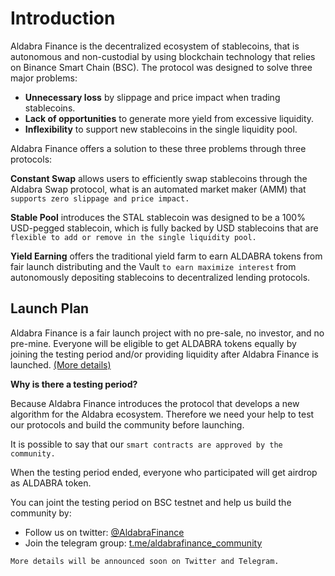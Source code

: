 <!--
order: 1
-->

# Introduction

Aldabra Finance is the decentralized ecosystem of stablecoins, that is autonomous and non-custodial by using blockchain technology that relies on Binance Smart Chain (BSC). The protocol was designed to solve three major problems:
- **Unnecessary loss** by slippage and price impact when trading stablecoins. 
- **Lack of opportunities** to generate more yield from excessive liquidity.
- **Inflexibility** to support new stablecoins in the single liquidity pool.

Aldabra Finance offers a solution to these three problems through three protocols:

**Constant Swap** allows users to efficiently swap stablecoins through the Aldabra Swap protocol, what is an automated market maker (AMM) that `supports zero slippage and price impact.`

**Stable Pool** introduces the STAL stablecoin was designed to be a 100% USD-pegged stablecoin, which is fully backed by USD stablecoins that are `flexible to add or remove in the single liquidity pool.`

**Yield Earning** offers the traditional yield farm to earn ALDABRA tokens from fair launch distributing and the Vault `to earn maximize interest` from autonomously depositing stablecoins to decentralized lending protocols.

## Launch Plan

Aldabra Finance is a fair launch project with no pre-sale, no investor, and no pre-mine. Everyone will be eligible to get ALDABRA tokens equally by joining the testing period and/or providing liquidity after Aldabra Finance is launched. [(More details)](../../our-protocols/yield-earning/#yield-farm)

**Why is there a testing period?**

Because Aldabra Finance introduces the protocol that develops a new algorithm for the Aldabra ecosystem. Therefore we need your help to test our protocols and build the community before launching.

It is possible to say that our `smart contracts are approved by the community.`

When the testing period ended, everyone who participated will get airdrop as ALDABRA token.

You can joint the testing period on BSC testnet and help us build the community by:

- Follow us on twitter: [@AldabraFinance](https://twitter.com/AldabraFinance)  
- Join the telegram group: [t.me/aldabrafinance_community](https://t.me/aldabrafinance_community)  

`More details will be announced soon on Twitter and Telegram.`